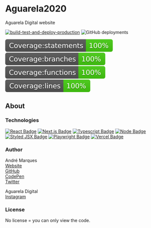 # Aguarela2020  

Aguarela Digital website

[![build-test-and-deploy-production](https://github.com/AndreMarquesDev/Aguarela2020/actions/workflows/build-test-and-deploy-production.yml/badge.svg)](https://github.com/AndreMarquesDev/Aguarela2020/actions/workflows/build-test-and-deploy-production.yml)
![GitHub deployments](https://img.shields.io/github/deployments/AndreMarquesDev/Aguarela2020/production?label=vercel&logo=vercel&logoColor=white)

![Coverage statements](src/utils/jest/coverageBadges/badge-statements.svg)
![Coverage branches](src/utils/jest/coverageBadges/badge-branches.svg)
![Coverage functions](src/utils/jest/coverageBadges/badge-functions.svg)
![Coverage lines](src/utils/jest/coverageBadges/badge-lines.svg)

## About

### Technologies

<a href="https://reactjs.org" target="_blank">![React Badge](https://img.shields.io/badge/React_v18-20232A?style=for-the-badge&logo=react&logoColor=61DAFB)</a>
<a href="https://nextjs.org/" target="_blank">![Next.js Badge](https://img.shields.io/badge/Next.js_v13-000000?style=for-the-badge&logo=nextdotjs&logoColor=white)</a>
<a href="https://www.typescriptlang.org/" target="_blank">![Typescript Badge](https://img.shields.io/badge/TypeScript_v5-007ACC?style=for-the-badge&logo=typescript&logoColor=white)</a>
<a href="https://nodejs.org/" target="_blank">![Node Badge](https://img.shields.io/badge/Node_v18-339933?style=for-the-badge&logo=nodedotjs&logoColor=white)</a>
<a href="https://github.com/vercel/styled-jsx" target="_blank">![Styled JSX Badge](https://img.shields.io/badge/Styled_JSX-DB7093?style=for-the-badge&logo=styled-components&logoColor=white)</a>
<a href="https://playwright.dev/" target="_blank">![Playwright Badge](https://img.shields.io/badge/Playwright-45ba4b?style=for-the-badge&logo=Playwright&logoColor=white)</a>
<a href="https://vercel.com/" target="_blank">![Vercel Badge](https://img.shields.io/badge/vercel-%23000000.svg?style=for-the-badge&logo=vercel&logoColor=white)</a>

### Author

André Marques  
[Website](https://andremarquesdev.com)  
[GitHub](https://github.com/AndreMarquesDev)  
[CodePen](https://codepen.io/AndreMarquesDev)  
[Twitter](https://twitter.com/axxyJS)  

Aguarela Digital  
[Instagram](https://www.instagram.com/aguareladigital)  

### License

No license = you can only view the code.
